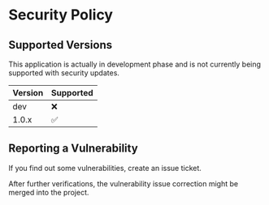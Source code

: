 # Security Policy

## Supported Versions

This application is actually in development phase and is not currently being supported with security updates.

| Version | Supported          |
| ------- | ------------------ |
| dev     | :x:                |
| 1.0.x   | :white_check_mark: |


## Reporting a Vulnerability

If you find out some vulnerabilities, create an issue ticket.

After further verifications, the vulnerability issue correction might be merged into the project.
